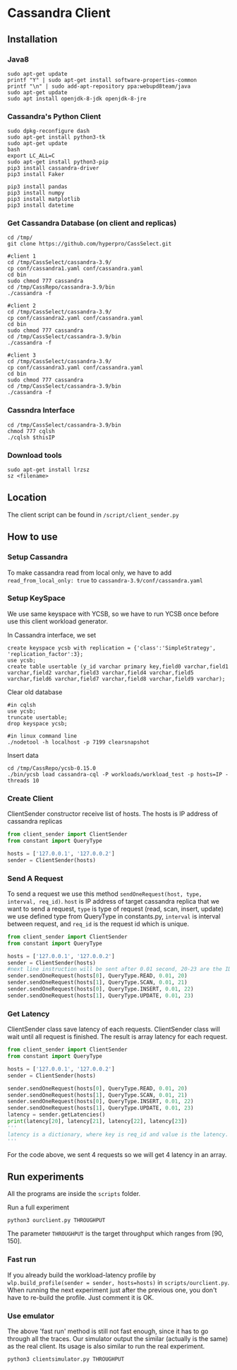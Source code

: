 # Cassandra Client

## Installation
### Java8

    sudo apt-get update
    printf "Y" | sudo apt-get install software-properties-common
    printf "\n" | sudo add-apt-repository ppa:webupd8team/java
    sudo apt-get update
    sudo apt install openjdk-8-jdk openjdk-8-jre

### Cassandra's Python Client
    sudo dpkg-reconfigure dash
    sudo apt-get install python3-tk
    sudo apt-get update
    bash
    export LC_ALL=C
    sudo apt-get install python3-pip
    pip3 install cassandra-driver
    pip3 install Faker

    pip3 install pandas
    pip3 install numpy
    pip3 install matplotlib
    pip3 install datetime
  
### Get Cassandra Database (on client and replicas)
    cd /tmp/
    git clone https://github.com/hyperpro/CassSelect.git
    
    #client 1
    cd /tmp/CassSelect/cassandra-3.9/
    cp conf/cassandra1.yaml conf/cassandra.yaml
    cd bin
    sudo chmod 777 cassandra
    cd /tmp/CassRepo/cassandra-3.9/bin
    ./cassandra -f

    #client 2
    cd /tmp/CassSelect/cassandra-3.9/
    cp conf/cassandra2.yaml conf/cassandra.yaml
    cd bin
    sudo chmod 777 cassandra
    cd /tmp/CassSelect/cassandra-3.9/bin
    ./cassandra -f
    
    #client 3
    cd /tmp/CassSelect/cassandra-3.9/
    cp conf/cassandra3.yaml conf/cassandra.yaml
    cd bin
    sudo chmod 777 cassandra
    cd /tmp/CassSelect/cassandra-3.9/bin
    ./cassandra -f

### Cassndra Interface
    cd /tmp/CassSelect/cassandra-3.9/bin
    chmod 777 cqlsh
    ./cqlsh $thisIP 

### Download tools

    sudo apt-get install lrzsz
    sz <filename>
 
## Location
The client script can be found in `/script/client_sender.py`

## How to use

### Setup Cassandra
To make cassandra read from local only, we have to add `read_from_local_only: true` to `cassandra-3.9/conf/cassandra.yaml`

### Setup KeySpace
We use same keyspace with YCSB, so we have to run YCSB once before use this client workload generator.

In Cassandra interface, we set

    create keyspace ycsb with replication = {'class':'SimpleStrategy', 'replication_factor':3};
    use ycsb;
    create table usertable (y_id varchar primary key,field0 varchar,field1 varchar,field2 varchar,field3 varchar,field4 varchar,field5 varchar,field6 varchar,field7 varchar,field8 varchar,field9 varchar);

Clear old database

    #in cqlsh
    use ycsb;
    truncate usertable;
    drop keyspace ycsb;
    
    #in linux command line
    ./nodetool -h localhost -p 7199 clearsnapshot

Insert data

    cd /tmp/CassRepo/ycsb-0.15.0
    ./bin/ycsb load cassandra-cql -P workloads/workload_test -p hosts=IP -threads 10



### Create Client
ClientSender constructor receive list of hosts. The hosts is IP address of cassandra replicas
```python
from client_sender import ClientSender
from constant import QueryType

hosts = ['127.0.0.1', '127.0.0.2']
sender = ClientSender(hosts)
```

### Send A Request
To send a request we use this method `sendOneRequest(host, type, interval, req_id)`. `host` is IP address of target cassandra replica that we want to send a request, `type` is type of request (read, scan, insert, update) we use defined type from QueryType in constants.py, `interval` is interval between request, and `req_id` is the request id which is unique. 
```python
from client_sender import ClientSender
from constant import QueryType

hosts = ['127.0.0.1', '127.0.0.2']
sender = ClientSender(hosts)
#next line instruction will be sent after 0.01 second, 20-23 are the IDs of requests.
sender.sendOneRequest(hosts[0], QueryType.READ, 0.01, 20) 
sender.sendOneRequest(hosts[1], QueryType.SCAN, 0.01, 21)
sender.sendOneRequest(hosts[0], QueryType.INSERT, 0.01, 22)
sender.sendOneRequest(hosts[1], QueryType.UPDATE, 0.01, 23)
```

### Get Latency
ClientSender class save latency of each requests. ClientSender class will wait until all request is finished. The result is array latency for each request.
```python
from client_sender import ClientSender
from constant import QueryType

hosts = ['127.0.0.1', '127.0.0.2']
sender = ClientSender(hosts)

sender.sendOneRequest(hosts[0], QueryType.READ, 0.01, 20) 
sender.sendOneRequest(hosts[1], QueryType.SCAN, 0.01, 21)
sender.sendOneRequest(hosts[0], QueryType.INSERT, 0.01, 22)
sender.sendOneRequest(hosts[1], QueryType.UPDATE, 0.01, 23)
latency = sender.getLatencies()
print(latency[20], latency[21], latency[22], latency[23])
'''
latency is a dictionary, where key is req_id and value is the latency.
'''
```
For the code above, we sent 4 requests so we will get 4 latency in an array.

## Run experiments

All the programs are inside the `scripts` folder.

Run a full experiment

    python3 ourclient.py THROUGHPUT
    
The parameter `THROUGHPUT` is the target throughput which ranges from [90, 150].

### Fast run

If you already build the workload-latency profile by `wlp.build_profile(sender = sender, hosts=hosts)` in `scripts/ourclient.py`.
When running the next experiment just after the previous one, you don't have to re-build the profile. Just comment it is OK.

### Use emulator

The above 'fast run' method is still not fast enough, since it has to go through all the traces. Our simulator output the similar (actually is the same)
as the real client. Its usage is also similar to run the real experiment.

    python3 clientsimulator.py THROUGHPUT


